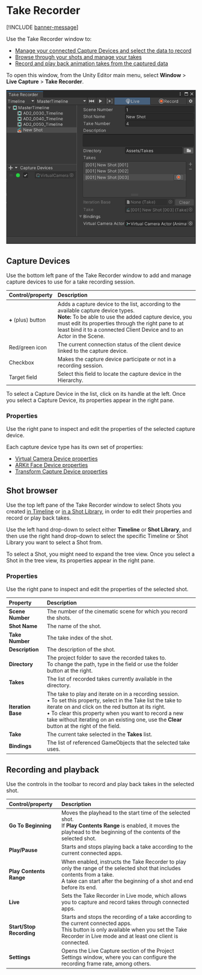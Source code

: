 # Take Recorder

[!INCLUDE [banner-message](banner-message.md)]

Use the Take Recorder window to:

* [Manage your connected Capture Devices and select the data to record](#capture-devices)
* [Browse through your shots and manage your takes](#shot-browser)
* [Record and play back animation takes from the captured data](#recording-and-playback)

To open this window, from the Unity Editor main menu, select **Window** > **Live Capture** > **Take Recorder**.

![Take Recorder Window](images/ref-window-take-recorder.png)

## Capture Devices

Use the bottom left pane of the Take Recorder window to add and manage capture devices to use for a take recording session.

| Control/property | Description |
|  :--- |  :--- |
| **+** (plus) button | Adds a capture device to the list, according to the available capture device types.<br />**Note:** To be able to use the added capture device, you must edit its properties through the right pane to at least bind it to a connected Client Device and to an Actor in the Scene. |
| Red/green icon | The current connection status of the client device linked to the capture device. |
| Checkbox | Makes the capture device participate or not in a recording session. |
| Target field | Select this field to locate the capture device in the Hierarchy. |

To select a Capture Device in the list, click on its handle at the left. Once you select a Capture Device, its properties appear in the right pane.

### Properties

Use the right pane to inspect and edit the properties of the selected capture device.

Each capture device type has its own set of properties:
* [Virtual Camera Device properties](ref-component-virtual-camera-device.md)
* [ARKit Face Device properties](ref-component-arkit-face-device.md)
* [Transform Capture Device properties](ref-component-transform-capture-device.md)

## Shot browser

Use the top left pane of the Take Recorder window to select Shots you created [in Timeline](take-system-shots-in-timeline.md) or [in a Shot Library](take-system-shots-in-library.md), in order to edit their properties and record or play back takes.

Use the left hand drop-down to select either **Timeline** or **Shot Library**, and then use the right hand drop-down to select the specific Timeline or Shot Library you want to select a Shot from.

To select a Shot, you might need to expand the tree view. Once you select a Shot in the tree view, its properties appear in the right pane.

### Properties

Use the right pane to inspect and edit the properties of the selected shot.

| Property | Description |
|:---|:---|
| **Scene Number** | The number of the cinematic scene for which you record the shots. |
| **Shot Name** | The name of the shot. |
| **Take Number** | The take index of the shot. |
| **Description** | The description of the shot. |
| **Directory** | The project folder to save the recorded takes to.<br />To change the path, type in the field or use the folder button at the right. |
| **Takes** | The list of recorded takes currently available in the directory. |
| **Iteration Base** | The take to play and iterate on in a recording session.<br />• To set this property, select in the Take list the take to iterate on and click on the red button at its right.<br />• To clear this property when you want to record a new take without iterating on an existing one, use the **Clear** button at the right of the field. |
| **Take** | The current take selected in the **Takes** list. |
| **Bindings** | The list of referenced GameObjects that the selected take uses. |

## Recording and playback

Use the controls in the toolbar to record and play back takes in the selected shot.

| Control/property | Description |
|:---|:---|
| **Go To Beginning** | Moves the playhead to the start time of the selected shot.<br />If **Play Contents Range** is enabled, it moves the playhead to the beginning of the contents of the selected shot. |
| **Play/Pause** | Starts and stops playing back a take according to the current connected apps. |
| **Play Contents Range** | When enabled, instructs the Take Recorder to play only the range of the selected shot that includes contents from a take.<br />A take can start after the beginning of a shot and end before its end. |
| **Live** | Sets the Take Recorder in Live mode, which allows you to capture and record takes through connected apps. |
| **Start/Stop Recording** | Starts and stops the recording of a take according to the current connected apps.<br />This button is only available when you set the Take Recorder in Live mode and at least one client is connected. |
| **Settings** | Opens the Live Capture section of the Project Settings window, where you can configure the recording frame rate, among others. |
